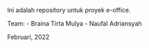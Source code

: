 Ini adalah repository untuk proyek e-office.

Team:
	- Braina Tirta Mulya
	- Naufal Adriansyah

Februari, 2022
